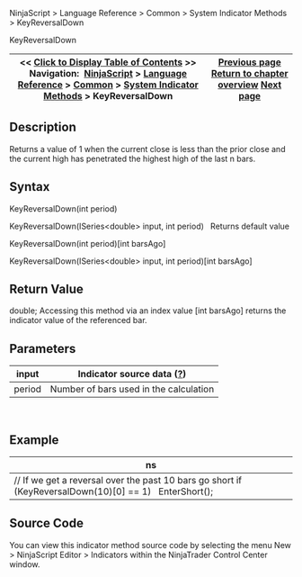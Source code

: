 ﻿
NinjaScript \> Language Reference \> Common \> System Indicator Methods \> KeyReversalDown

KeyReversalDown

| \<\< [Click to Display Table of Contents](keyreversaldown.md) \>\> **Navigation:**     [NinjaScript](ninjascript.md) \> [Language Reference](language_reference_wip.md) \> [Common](common.md) \> [System Indicator Methods](indicators.md) \> KeyReversalDown | [Previous page](keltner_channel.md) [Return to chapter overview](indicators.md) [Next page](keyreversalup.md) |
| --- | --- |
## Description
Returns a value of 1 when the current close is less than the prior close and the current high has penetrated the highest high of the last n bars.

## Syntax
KeyReversalDown(int period)  

KeyReversalDown(ISeries\<double\> input, int period)
 
Returns default value  

KeyReversalDown(int period)\[int barsAgo]  

KeyReversalDown(ISeries\<double\> input, int period)\[int barsAgo]

## Return Value
double; Accessing this method via an index value \[int barsAgo] returns the indicator value of the referenced bar.

## Parameters

| input | Indicator source data ([?](valid_input_data_for_indicator.md)) |
| --- | --- |
| period | Number of bars used in the calculation |
 
## 
## Example

| ns |
| --- |
| // If we get a reversal over the past 10 bars go short if (KeyReversalDown(10)\[0] \=\= 1)    EnterShort(); |

## Source Code
You can view this indicator method source code by selecting the menu New \> NinjaScript Editor \> Indicators within the NinjaTrader Control Center window.
